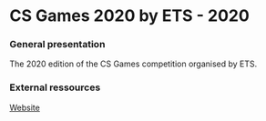 # CS Games 2020 by ETS - 2020

### General presentation
The 2020 edition of the CS Games competition organised by ETS.

### External ressources
[Website](https://2020.csgames.org)
